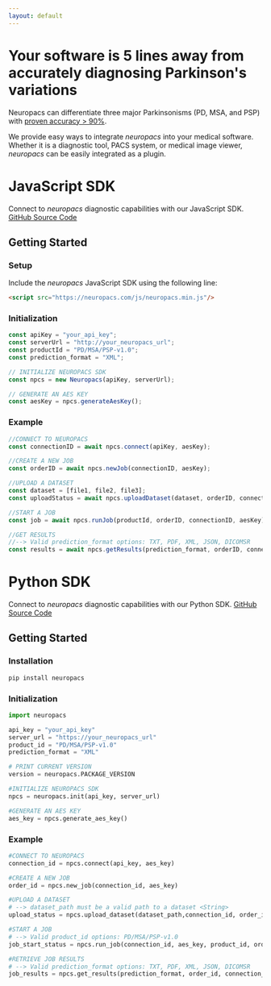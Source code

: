 ```yaml
---
layout: default
---
```


# Your software is 5 lines away from accurately diagnosing Parkinson's variations

Neuropacs can differentiate three major Parkinsonisms (PD, MSA, and PSP) with [proven accuracy > 90%](https://neuropacs.com).

We provide easy ways to integrate _neuropacs_ into your medical software. Whether it is a diagnostic tool, PACS system, or medical image viewer, _neuropacs_ can be easily integrated as a plugin.

# JavaScript SDK

Connect to _neuropacs_ diagnostic capabilities with our JavaScript SDK. [GitHub Source Code](https://github.com/neuropacs/neuropacs-js-sdk)

## Getting Started

### Setup

Include the _neuropacs_ JavaScript SDK using the following line:

```html
<script src="https://neuropacs.com/js/neuropacs.min.js"/>
```

### Initialization

```js
const apiKey = "your_api_key";
const serverUrl = "http://your_neuropacs_url";
const productId = "PD/MSA/PSP-v1.0";
const prediction_format = "XML";

// INITIALIZE NEUROPACS SDK
const npcs = new Neuropacs(apiKey, serverUrl);

// GENERATE AN AES KEY
const aesKey = npcs.generateAesKey();
```

### Example

```js
//CONNECT TO NEUROPACS
const connectionID = await npcs.connect(apiKey, aesKey);

//CREATE A NEW JOB
const orderID = await npcs.newJob(connectionID, aesKey);

//UPLOAD A DATASET
const dataset = [file1, file2, file3];
const uploadStatus = await npcs.uploadDataset(dataset, orderID, connectionID, aesKey);

//START A JOB
const job = await npcs.runJob(productId, orderID, connectionID, aesKey);

//GET RESULTS
//--> Valid prediction_format options: TXT, PDF, XML, JSON, DICOMSR
const results = await npcs.getResults(prediction_format, orderID, connectionID, aesKey);
```

# Python SDK

Connect to _neuropacs_ diagnostic capabilities with our Python SDK. [GitHub Source Code](https://github.com/neuropacs/neuropacs-py-sdk)

## Getting Started

### Installation

```bash
pip install neuropacs
```

### Initialization

```py
import neuropacs

api_key = "your_api_key"
server_url = "https://your_neuropacs_url"
product_id = "PD/MSA/PSP-v1.0"
prediction_format = "XML"

# PRINT CURRENT VERSION
version = neuropacs.PACKAGE_VERSION

#INITIALIZE NEUROPACS SDK
npcs = neuropacs.init(api_key, server_url)

#GENERATE AN AES KEY
aes_key = npcs.generate_aes_key()
```

### Example

```py
#CONNECT TO NEUROPACS
connection_id = npcs.connect(api_key, aes_key)

#CREATE A NEW JOB
order_id = npcs.new_job(connection_id, aes_key)

#UPLOAD A DATASET
# --> dataset_path must be a valid path to a dataset <String>
upload_status = npcs.upload_dataset(dataset_path,connection_id, order_id, aes_key)

#START A JOB
# --> Valid product_id options: PD/MSA/PSP-v1.0
job_start_status = npcs.run_job(connection_id, aes_key, product_id, order_id)

#RETRIEVE JOB RESULTS
# --> Valid prediction_format options: TXT, PDF, XML, JSON, DICOMSR
job_results = npcs.get_results(prediction_format, order_id, connection_id, aes_key)
```
